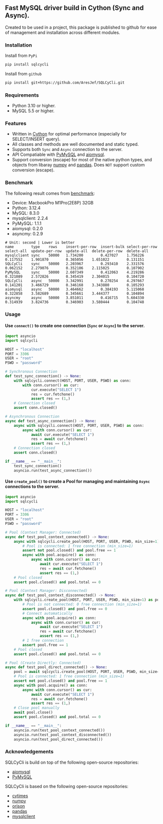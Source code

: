 ## Fast MySQL driver build in Cython (Sync and Async).

Created to be used in a project, this package is published to github for ease of management and installation across different modules.

### Installation
Install from `PyPi`
``` bash
pip install sqlcycli
```

Install from `github`
``` bash
pip install git+https://github.com/AresJef/SQLCyCli.git
```

### Requirements
- Python 3.10 or higher.
- MySQL 5.5 or higher.

### Features
- Written in [Cython](https://cython.org/) for optimal performance (especially for SELECT/INSERT query).
- All classes and methods are well documented and static typed.
- Supports both `Sync` and `Async` connection to the server.
- API Compatiable with [PyMySQL](https://github.com/PyMySQL/PyMySQL) and [aiomysql](https://github.com/aio-libs/aiomysql).
- Support conversion (escape) for most of the native python types, and objects from libaray [numpy](https://github.com/numpy/numpy) and [pandas](https://github.com/pandas-dev/pandas). Does `NOT` support custom conversion (escape).

### Benchmark
The following result comes from [benchmark](./src/benchmark.py):
- Device: MacbookPro M1Pro(2E8P) 32GB
- Python: 3.12.4
- MySQL: 8.3.0
- mysqlclient: 2.2.4
- PyMySQL: 1.1.1
- aiomysql: 0.2.0
- asyncmy: 0.2.9
```
# Unit: second | Lower is better
name        type    rows    insert-per-row  insert-bulk select-per-row  select-all  update-per-row  update-all  delete-per-row  delete-all
mysqlclient sync    50000   1.734200        0.427027    1.756226        0.117552    1.901870        0.365056    1.651022        0.131151
SQLCyCli    sync    50000   2.203967        0.293410    2.331576        0.062152    2.279076        0.352106    2.115025        0.107902
PyMySQL     sync    50000   2.607349        0.412063    4.219286        0.321089    2.572826        0.345419    2.304015        0.104720
SQLCyCli    async   50000   3.342991        0.270254    4.297667        0.141201    3.466729        0.346168    3.343880        0.105293
aiomysql    async   50000   3.464662        0.384193    5.115068        0.322858    3.582689        0.345661    3.444377        0.104894
asyncmy     async   50000   3.851011        0.416715    5.604330        0.314939    3.824736        0.346903    3.580444        0.104748
```

### Usage
#### Use `connect()` to create one connection (`Sync` or `Async`) to the server.
```python
import asyncio
import sqlcycli

HOST = "localhost"
PORT = 3306
USER = "root"
PSWD = "password"

# Synchronous Connection
def test_sync_connection() -> None:
    with sqlcycli.connect(HOST, PORT, USER, PSWD) as conn:
        with conn.cursor() as cur:
            cur.execute("SELECT 1")
            res = cur.fetchone()
            assert res == (1,)
    # Connection closed
    assert conn.closed()

# Asynchronous Connection
async def test_async_connection() -> None:
    async with sqlcycli.connect(HOST, PORT, USER, PSWD) as conn:
        async with conn.cursor() as cur:
            await cur.execute("SELECT 1")
            res = await cur.fetchone()
            assert res == (1,)
    # Connection closed
    assert conn.closed()

if __name__ == "__main__":
    test_sync_connection()
    asyncio.run(test_async_connection())
```

#### Use `create_pool()` to create a Pool for managing and maintaining `Async` connections to the server.
```python
import asyncio
import sqlcycli

HOST = "localhost"
PORT = 3306
USER = "root"
PSWD = "password"

# Pool (Context Manager: Connected)
async def test_pool_context_connected() -> None:
    async with sqlcycli.create_pool(HOST, PORT, USER, PSWD, min_size=1) as pool:
        # Pool is connected: 1 free connection (min_size=1)
        assert not pool.closed() and pool.free == 1
        async with pool.acquire() as conn:
            async with conn.cursor() as cur:
                await cur.execute("SELECT 1")
                res = await cur.fetchone()
                assert res == (1,)
    # Pool closed
    assert pool.closed() and pool.total == 0

# Pool (Context Manager: Disconnected)
async def test_pool_context_disconnected() -> None:
    with sqlcycli.create_pool(HOST, PORT, USER, PSWD, min_size=1) as pool:
        # Pool is not connected: 0 free connection (min_size=1)
        assert pool.closed() and pool.free == 0
        # Connect automatically
        async with pool.acquire() as conn:
            async with conn.cursor() as cur:
                await cur.execute("SELECT 1")
                res = await cur.fetchone()
                assert res == (1,)
        # 1 free connection
        assert pool.free == 1
    # Pool closed
    assert pool.closed() and pool.total == 0

# Pool (Create Directly: Connected)
async def test_pool_direct_connected() -> None:
    pool = await sqlcycli.create_pool(HOST, PORT, USER, PSWD, min_size=1)
    # Pool is connected: 1 free connection (min_size=1)
    assert not pool.closed() and pool.free == 1
    async with pool.acquire() as conn:
        async with conn.cursor() as cur:
            await cur.execute("SELECT 1")
            res = await cur.fetchone()
            assert res == (1,)
    # Close pool manually
    await pool.close()
    assert pool.closed() and pool.total == 0

if __name__ == "__main__":
    asyncio.run(test_pool_context_connected())
    asyncio.run(test_pool_context_disconnected())
    asyncio.run(test_pool_direct_connected())
```

### Acknowledgements
SQLCyCli is build on top of the following open-source repositories:
- [aiomysql](https://github.com/aio-libs/aiomysql)
- [PyMySQL](https://github.com/PyMySQL/PyMySQL)

SQLCyCli is based on the following open-source repositories:
- [cytimes](https://github.com/AresJef/cyTimes)
- [numpy](https://github.com/numpy/numpy)
- [orjson](https://github.com/ijl/orjson)
- [pandas](https://github.com/pandas-dev/pandas)
- [mysqlclient](https://github.com/PyMySQL/mysqlclient)
